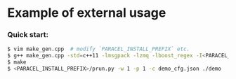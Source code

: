 # Example of external usage

### Quick start:

```bash
$ vim make_gen.cpp  # modify `PARACEL_INSTALL_PREFIX` etc.
$ g++ make_gen.cpp -std=c++11 -lmsgpack -lzmq -lboost_regex -I<PARACEL_INSTALL_PREFIX>/include
$ make
$ <PARACEL_INSTALL_PREFIX>/prun.py -w 1 -p 1 -c demo_cfg.json ./demo
```

